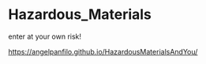 # Hazardous_Materials

enter at your own risk!

https://angelpanfilo.github.io/HazardousMaterialsAndYou/
